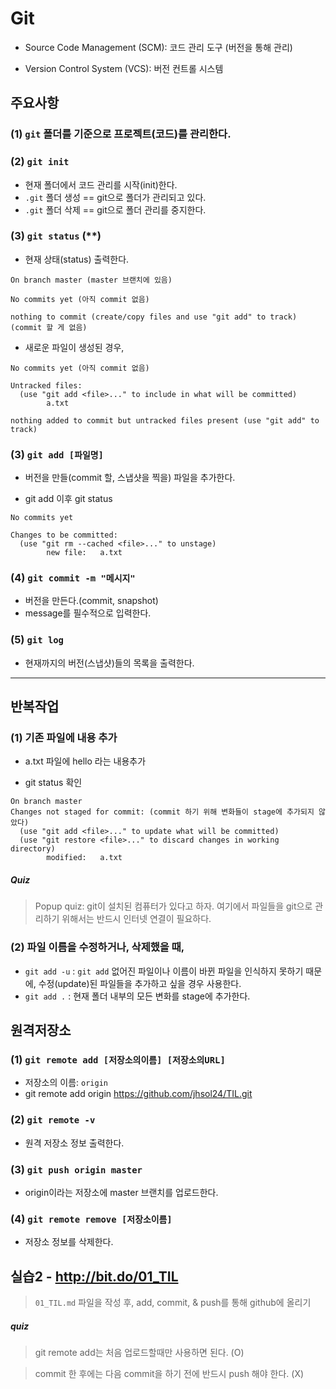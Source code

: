 # Git

- Source Code Management (SCM): 코드 관리 도구 (버전을 통해 관리)

- Version Control System (VCS): 버전 컨트롤 시스템



## 주요사항

### (1) `git` 폴더를 기준으로 프로젝트(코드)를 관리한다.



### (2) `git init`

- 현재 폴더에서 코드 관리를 시작(init)한다.
- `.git` 폴더 생성 == git으로 폴더가 관리되고 있다.
- `.git` 폴더 삭제 == git으로 폴더 관리를 중지한다. 



### (3) `git status` (**)

- 현재 상태(status) 출력한다.

```
On branch master (master 브랜치에 있음)

No commits yet (아직 commit 없음)

nothing to commit (create/copy files and use "git add" to track)
(commit 할 게 없음)
```



- 새로운 파일이 생성된 경우,

```
No commits yet (아직 commit 없음)

Untracked files:
  (use "git add <file>..." to include in what will be committed)
        a.txt

nothing added to commit but untracked files present (use "git add" to track)

```



### (3) `git add [파일명]`

- 버전을 만들(commit 할, 스냅샷을 찍을) 파일을 추가한다.

- git add 이후 git status

```
No commits yet

Changes to be committed:
  (use "git rm --cached <file>..." to unstage)
        new file:   a.txt
```



### (4) `git commit -m "메시지"`

- 버전을 만든다.(commit, snapshot)
- message를 필수적으로 입력한다.



### (5) `git log`

- 현재까지의 버전(스냅샷)들의 목록을 출력한다.

----



## 반복작업

### (1) 기존 파일에 내용 추가

- a.txt 파일에 hello 라는 내용추가

- git status 확인

```
On branch master
Changes not staged for commit: (commit 하기 위해 변화들이 stage에 추가되지 않았다)
  (use "git add <file>..." to update what will be committed)
  (use "git restore <file>..." to discard changes in working directory)
        modified:   a.txt
```



##### Quiz

>  Popup quiz: git이 설치된 컴퓨터가 있다고 하자. 여기에서 파일들을 git으로 관리하기 위해서는 반드시 인터넷 연결이 필요하다.



### (2) 파일 이름을 수정하거나, 삭제했을 때,

- `git add -u` : `git add` 없어진 파일이나 이름이 바뀐 파일을 인식하지 못하기 때문에, 수정(update)된 파일들을 추가하고 싶을 경우  사용한다.
- `git add .` : 현재 폴더 내부의 모든 변화를 stage에 추가한다.





## 원격저장소

### (1) `git remote add [저장소의이름] [저장소의URL]`

- 저장소의 이름: `origin`
- git remote add origin https://github.com/jhsol24/TIL.git



### (2) `git remote -v`

- 원격 저장소 정보 출력한다.



### (3) `git push origin master`

- origin이라는 저장소에 master 브랜치를 업로드한다.



### (4) `git remote remove [저장소이름]`

- 저장소 정보를 삭제한다.



## 실습2 - http://bit.do/01_TIL

>  `01_TIL.md` 파일을 작성 후, add, commit, & push를 통해 github에 올리기



##### quiz

>  git remote add는 처음 업로드할때만 사용하면 된다. (O)



> commit 한 후에는 다음 commit을 하기 전에 반드시 push 해야 한다. (X)
